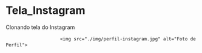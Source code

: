 # Tela_Instagram
Clonando tela do Instagram

<html lang="pt">
    
                    
                    
                        <img src="./img/perfil-instagram.jpg" alt="Foto de Perfil">
                    
                    
</html>

